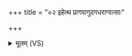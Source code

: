 +++
title = "०२ इहेत्थ प्रागपागुदगधराग्वत्साः"

+++
<details><summary>मूलम् (VS)</summary>

इ॒हेत्थ प्रागपा॒गुद॑ग॒धरा॑ग्व॒त्साः पुरु॑षन्त आसते ॥
</details>